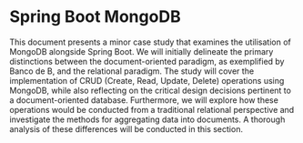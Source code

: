 # Spring Boot MongoDB
This document presents a minor case study that examines the utilisation of MongoDB alongside Spring Boot. We will initially delineate the primary distinctions between the document-oriented paradigm, as exemplified by Banco de B, and the relational paradigm. The study will cover the implementation of CRUD (Create, Read, Update, Delete) operations using MongoDB, while also reflecting on the critical design decisions pertinent to a document-oriented database. Furthermore, we will explore how these operations would be conducted from a traditional relational perspective and investigate the methods for aggregating data into documents. A thorough analysis of these differences will be conducted in this section.
